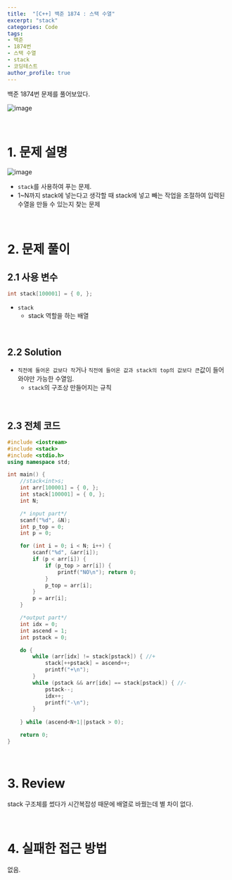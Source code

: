 ```yaml
---
title:  "[C++] 백준 1874 : 스택 수열"
excerpt: "stack"
categories: Code
tags: 
- 백준
- 1874번
- 스택 수열
- stack
- 코딩테스트
author_profile: true
---
```


백준 1874번 문제를 풀어보았다.

![image](https://user-images.githubusercontent.com/37764581/105626714-ea985080-5e74-11eb-9de4-eca6a9dc027b.png)

<br>

# 1. 문제 설명

![image](https://user-images.githubusercontent.com/37764581/105626705-d9e7da80-5e74-11eb-91e4-b680708458f3.png)

+ `stack`를 사용하여 푸는 문제.
+ 1~N까지 stack에 넣는다고 생각할 때 stack에 넣고 빼는 작업을 조절하여 입력된 수열을 만들 수 있는지 찾는 문제

<br>

# 2. 문제 풀이

## 2.1 사용 변수

```cpp
int stack[100001] = { 0, };
```

+ `stack`
  + stack 역할을 하는 배열

<br>

## 2.2 Solution

+ `직전에 들어온 값보다 작`거나 `직전에 들어온 값과 stack의 top의 값보다 큰`값이 들어와야만 가능한 수열임.
  + `stack`의 구조상 만들어지는 규칙



<br>

## 2.3 전체 코드

```cpp
#include <iostream>
#include <stack>
#include <stdio.h>
using namespace std;

int main() {
	//stack<int>s;
	int arr[100001] = { 0, };
	int stack[100001] = { 0, };
	int N;

	/* input part*/
	scanf("%d", &N);
	int p_top = 0;
	int p = 0;

	for (int i = 0; i < N; i++) {
		scanf("%d", &arr[i]);
		if (p < arr[i]) {
			if (p_top > arr[i]) {
				printf("NO\n"); return 0;
			}
			p_top = arr[i];
		}
		p = arr[i];
	}

	/*output part*/
	int idx = 0;
	int ascend = 1;
	int pstack = 0;

	do {
		while (arr[idx] != stack[pstack]) { //+
			stack[++pstack] = ascend++;
			printf("+\n");
		}
		while (pstack && arr[idx] == stack[pstack]) { //-
			pstack--;
			idx++;
			printf("-\n");
		}
		
	} while (ascend<N+1||pstack > 0);

	return 0;
}
```
<br>

# 3. Review

stack 구조체를 썼다가 시간복잡성 때문에 배열로 바꿨는데 별 차이 없다.

<br>

# 4. 실패한 접근 방법

없음.

